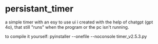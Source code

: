 # persistant_timer
a simple timer with an esy to use ui i created with the help of chatgpt (gpt 4o), that still "runs" when the program or the pc isn't running.

to compile it yourself: pyinstaller --onefile --noconsole timer_v2.5.3.py
